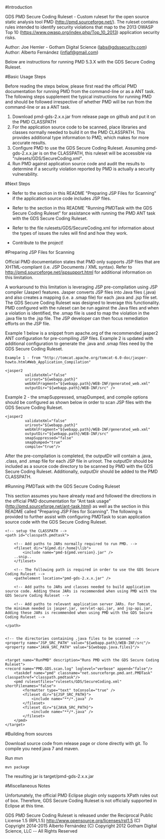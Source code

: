 #Introduction

GDS PMD Secure Coding Ruleset - Custom ruleset for the open source static analysis tool PMD (http://pmd.sourceforge.net/). 
The ruleset contains rules intended to identify security violations that map to the 2013 OWASP Top 10 
(https://www.owasp.org/index.php/Top_10_2013) application security risks.

Author: Joe Hemler - Gotham Digital Science (labs@gdssecurity.com)
Author: Alberto Fernández (infjaf@gmail.com)
 
Below are instructions for running PMD 5.3.X with the GDS Secure Coding Ruleset.


#Basic Usage Steps


Before reading the steps below, please first read the official PMD documentation for running PMD from the command-line or as a ANT task. 
The following steps supplement the typical instructions for running PMD and should be followed irrespective of whether PMD will be run from the command-line or as a ANT task.

1. Download pmd-gds-2.x.x.jar from release page on github and put it on the PMD CLASSPATH
2. For the application source code to be scanned, place libraries and classes normally needed to build it on the PMD CLASSPATH.
This provides additional type information to PMD, which makes for more accurate results.
3. Configure PMD to use the GDS Secure Coding Ruleset. Assuming pmd-gds-2.x.x.jar is on the CLASSPATH, this ruleset will be accessible via "rulesets/GDS/SecureCoding.xml".
4. Run PMD against application source code and audit the results to determine if a security violation reported by PMD is actually a security vulnerability.

#Next Steps


- Refer to the section in this README "Preparing JSP Files for Scanning" if the application source code includes JSP files. 

- Refer to the section in this README "Running PMDTask with the GDS Secure Coding Ruleset" for assistance with running the PMD ANT task with the GDS Secure Coding Ruleset.

- Refer to the file rulesets/GDS/SecureCoding.xml for information about the types of issues the rules will find and how they work.

- Contribute to the project!


#Preparing JSP Files for Scanning

Official PMD documentation states that PMD only supports JSP files that are XHTML-compliant (i.e. JSP Documents / XML syntax). 
Refer to http://pmd.sourceforge.net/jspsupport.html for additional information on this limitation.

A workaround to this limitation is leveraging JSP pre-compilation using JSP compiler (Jasper) features.
Jasper converts JSP files into Java files (.java) and also creates a mapping (i.e. a .smap file) for each .java and .jsp file set.
The GDS Secure Coding Ruleset was designed to leverage this functionality. 
PMD configured with the ruleset can be run against the Java files and when a violation is identified, the .smap file is used to map the violation in the .java file to the .jsp file.
The JSP developer can then focus remediation efforts on the JSP file.

Example 1 below is a snippet from apache.org of the recommended jasper2 ANT configuration for pre-compiling JSP files.
Example 2 is updated with additional configuration to generate the .java and .smap files need by the GDS Secure Coding Ruleset.
	
	Example 1 - from "http://tomcat.apache.org/tomcat-6.0-doc/jasper-howto.html#Web_Application_Compilation"

	<jasper2 
             validateXml="false" 
             uriroot="${webapp.path}" 
             webXmlFragment="${webapp.path}/WEB-INF/generated_web.xml" 
             outputDir="${webapp.path}/WEB-INF/src" /> 

Example 2 - the smapSuppressed, smapDumped, and compile options should be configured as shown below in order to scan JSP files with the GDS Secure Coding Ruleset. 

	<jasper2 
             validateXml="false" 
             uriroot="${webapp.path}" 
             webXmlFragment="${webapp.path}/WEB-INF/generated_web.xml" 
             outputDir="${webapp.path}/WEB-INF/src" 
             smapSuppressed="false" 
             smapDumped="true" 
             compile="true"/> 

After the pre-compilation is completed, the outputDir will contain a .java, .class, and .smap file for each JSP file in uriroot. 
The outputDir should be included as a source code directory to be scanned by PMD with the GDS Secure Coding Ruleset. 
Additionally, outputDir should be added to the PMD CLASSPATH.


#Running PMDTask with the GDS Secure Coding Ruleset

This section assumes you have already read and followed the directions in the official PMD documentation for "Ant task usage" (http://pmd.sourceforge.net/ant-task.html) 
as well as the section in this README called "Preparing JSP Files for Scanning". The following is provided to further assist with configuring PMDTask to scan application source code with the GDS Secure Coding Ruleset. 

	<!-- setup the CLASSPATH -->
	<path id="classpath.pmdtask">
		
		<!-- Add paths to JARs normally required to run PMD. -->
		<fileset dir="${pmd.dir.home}\lib">
			<include name="pmd-${pmd.version}.jar" />
		..snip..
		</fileset>
		
		<!-- The following path is required in order to use the GDS Secure Coding Ruleset -->
		<pathelement location="pmd-gds-2.x.x.jar" />
		
		<!-- Add paths to JARs and classes needed to build application source code. Adding these JARs is recommended when using PMD with the GDS Secure Coding Ruleset -->
		
		<!-- Add paths to relevant application server JARs. For Tomcat, the minimum needed is jasper.jar, servlet-api.jar, and jsp-api.jar. Adding these JARs is recommended when using PMD with the GDS Secure Coding Ruleset -->
				
	</path>
	

	<!-- the directories containing .java files to be scanned -->	
	<property name="JSP_SRC_PATH" value="${webapp.path}/WEB-INF/src"/>
	<property name="JAVA_SRC_PATH" value="${webapp.java.files}"/>
	

	<target name="RunPMD" description="Runs PMD with the GDS Secure Coding Ruleset">
	<record name="PMD.GDS.scan.log" loglevel="verbose" append="false"/>
		<taskdef name="pmd" classname="net.sourceforge.pmd.ant.PMDTask" classpathref="classpath.pmdtask"/>
		<pmd rulesetfiles="rulesets/GDS/SecureCoding.xml" shortFilenames="false">
			<formatter type="text" toConsole="true" />
			<fileset dir="${JSP_SRC_PATH}">
				<include name="**/*.java" />
			</fileset>
			<fileset dir="${JAVA_SRC_PATH}">
				<include name="**/*.java" />
			</fileset>
		</pmd>	
	</target>
	

#Building from sources


Download source code from release page or clone directly with git.
To compile you need java 7 and maven.

Run mvn

	mvn package

The resulting jar is target/pmd-gds-2.x.x.jar

#Miscellaneous Notes

Unfortunately, the official PMD Eclipse plugin only supports XPath rules out of box. 
Therefore, GDS Secure Coding Ruleset is not officially supported in Eclipse at this time.

GDS PMD Secure Coding Ruleset is released under the Reciprocal Public License 1.5 (RPL1.5)
http://www.opensource.org/licenses/rpl1.5
(C) Copyright 2014-2015 Alberto Fernández 
(C) Copyright 2012 Gotham Digital Science, LLC -- All Rights Reserved 